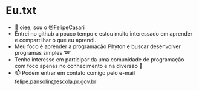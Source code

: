 # Eu.txt
- 👋 oiee, sou o @FelipeCasari
- Entrei no github a pouco tempo e estou muito interessado em aprender e compartilhar o que eu aprendi.
- Meu foco é aprender a programação Phyton e buscar desenvolver programas simples :loop:
- Tenho interesse em participar da uma comunidade de programação com foco apenas no conhecimento e na diversão :milky_way:
- 📫 Podem entrar em contato comigo pelo e-mail felipe.pansolin@escola.pr.gov.br 

<!---
FelipeCasari/FelipeCasari is a ✨ special ✨ repository because its `README.md` (this file) appears on your GitHub profile.
You can click the Preview link to take a look at your changes.
--->
